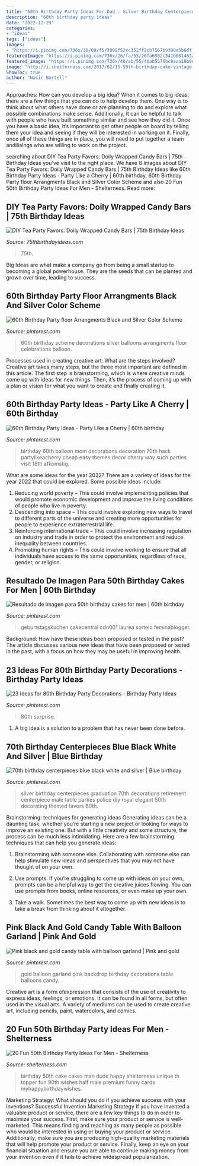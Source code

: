 ```yaml
---
title: "60th Birthday Party Ideas For Dad : Silver Birthday Centerpieces Graduation 70th Decorations Retirement Centerpiece Male Table Parties Police Diy Royal Elegant 50th Decorating Themed Favors 60th"
description: "60th birthday party ideas"
date: "2022-12-29"
categories:
- "ideas"
tags: ["ideas"]
images:
- "https://i.pinimg.com/736x/30/08/f5/3008f52cc352ff2cb7567b9390e5b8df.jpg"
featuredImage: "https://i.pinimg.com/736x/26/fa/65/26fa6582c3410081463a68897b596df1.jpg"
featured_image: "https://i.pinimg.com/736x/40/ab/55/40ab5576bc9aaa18b9e0557efff7f575.jpg"
image: "http://i.shelterness.com/2017/02/15-50th-birthday-cake-vintage-dude-for-a-man.jpg"
ShowToc: true
author: "Nasir Bartell"
---
```



Approaches: How can you develop a big idea?
When it comes to big ideas, there are a few things that you can do to help develop them. One way is to think about what others have done or are planning to do and explore what possible combinations make sense. Additionally, it can be helpful to talk with people who have built something similar and see how they did it. Once you have a basic idea, it’s important to get other people on board by telling them your idea and seeing if they will be interested in working on it. Finally, once all of these things are in place, you will need to put together a team andilialngs who are willing to work on the project.

	

		
searching about DIY Tea Party Favors: Doily Wrapped Candy Bars | 75th Birthday Ideas you've visit to the right place. We have 8 Images about DIY Tea Party Favors: Doily Wrapped Candy Bars | 75th Birthday Ideas like 60th Birthday Party Ideas - Party Like a Cherry | 60th birthday, 60th Birthday Party floor Arrangments Black and Silver Color Scheme and also 20 Fun 50th Birthday Party Ideas For Men - Shelterness. Read more:
		
    
## DIY Tea Party Favors: Doily Wrapped Candy Bars | 75th Birthday Ideas

<img loading=lazy src="https://www.75thbirthdayideas.com/wp-content/uploads/2014/03/db55303306994d9d7708fa8a496d3149.jpg" onerror="this.onerror=null;this.src='https://tse2.mm.bing.net/th?id=OIP.DvP61oKXHx9_WV6bYauY2wHaLH&amp;pid=15.1';" alt="DIY Tea Party Favors: Doily Wrapped Candy Bars | 75th Birthday Ideas">

_Source: 75thbirthdayideas.com_

>75th. 

	

Big Ideas are what make a company go from being a small startup to becoming a global powerhouse. They are the seeds that can be planted and grown over time, leading to success.

    
## 60th Birthday Party Floor Arrangments Black And Silver Color Scheme

<img loading=lazy src="https://i.pinimg.com/736x/26/fa/65/26fa6582c3410081463a68897b596df1.jpg" onerror="this.onerror=null;this.src='https://tse4.mm.bing.net/th?id=OIP.lh8uBG17jaoRcMFUbH2H6gHaNI&amp;pid=15.1';" alt="60th Birthday Party floor Arrangments Black and Silver Color Scheme">

_Source: pinterest.com_

>60th birthday scheme decorations silver balloons arrangments floor celebrations balloon. 

	

Processes used in creating creative art: What are the steps involved?
Creative art takes many steps, but the three most important are defined in this article. The first step is brainstorming, which is where creative minds come up with ideas for new things. Then, it’s the process of coming up with a plan or vision for what you want to create and finally creating it.

    
## 60th Birthday Party Ideas - Party Like A Cherry | 60th Birthday

<img loading=lazy src="https://i.pinimg.com/736x/2d/03/1f/2d031fdeb07cf6db9ffb15bd9083d4c6.jpg" onerror="this.onerror=null;this.src='https://tse2.mm.bing.net/th?id=OIP.1sm55PP5nG5wdJOwumBrsAHaLH&amp;pid=15.1';" alt="60th Birthday Party Ideas - Party Like a Cherry | 60th birthday">

_Source: pinterest.com_

>birthday 60th balloon mom decorations decoration 70th hack partylikeacherry cheap easy themes decor cherry way such parties visit 18th afkomstig. 

	

What are some ideas for the year 2022?
There are a variety of ideas for the year 2022 that could be explored. Some possible ideas include: 
1. Reducing world poverty – This could involve implementing policies that would promote economic development and improve the living conditions of people who live in poverty. 
2. Descending into space – This could involve exploring new ways to travel to different parts of the universe and creating more opportunities for people to experience extraterrestrial life. 
3. Reinforcing international trade – This could involve increasing regulation on industry and trade in order to protect the environment and reduce inequality between countries. 
4. Promoting human rights – This could involve working to ensure that all individuals have access to the same opportunities, regardless of race, gender, or religion.

    
## Resultado De Imagen Para 50th Birthday Cakes For Men | 60th Birthday

<img loading=lazy src="https://i.pinimg.com/736x/30/08/f5/3008f52cc352ff2cb7567b9390e5b8df.jpg" onerror="this.onerror=null;this.src='https://tse2.mm.bing.net/th?id=OIP.oEab5h504ypcd1H3sFxCZAHaJ3&amp;pid=15.1';" alt="Resultado de imagen para 50th birthday cakes for men | 60th birthday">

_Source: pinterest.com_

>geburtstagskuchen cakecentral cdn001 laurea sorteio feminablogger. 

	

Background: How have these ideas been proposed or tested in the past?
The article discusses various new ideas that have been proposed or tested in the past, with a focus on how they may be useful in improving health.

    
## 23 Ideas For 80th Birthday Party Decorations - Birthday Party Ideas

<img loading=lazy src="https://i.pinimg.com/736x/40/ab/55/40ab5576bc9aaa18b9e0557efff7f575.jpg" onerror="this.onerror=null;this.src='https://tse1.mm.bing.net/th?id=OIP.46N-wunizCTds7Y0n2JicAHaJ3&amp;pid=15.1';" alt="23 Ideas for 80th Birthday Party Decorations - Birthday Party Ideas">

_Source: pinterest.com_

>80th surprise. 

	

1. A big idea is a solution to a problem that has never been done before.

    
## 70th Birthday Centerpieces Blue Black White And Silver | Blue Birthday

<img loading=lazy src="https://i.pinimg.com/736x/ce/15/28/ce15281975ff6811b78ae29b4de4e0e4--th-birthday-diy-birthday-centerpieces.jpg" onerror="this.onerror=null;this.src='https://tse2.mm.bing.net/th?id=OIP.01QCV9kAELCw3zwKVGFU9gHaJ3&amp;pid=15.1';" alt="70th birthday centerpieces blue black white and silver | Blue birthday">

_Source: pinterest.com_

>silver birthday centerpieces graduation 70th decorations retirement centerpiece male table parties police diy royal elegant 50th decorating themed favors 60th. 

	

Brainstorming: techniques for generating ideas
Generating ideas can be a daunting task, whether you’re starting a new project or looking for ways to improve an existing one. But with a little creativity and some structure, the process can be much less intimidating.
Here are a few brainstorming techniques that can help you generate ideas:

1. Brainstorming with someone else. Collaborating with someone else can help stimulate new ideas and perspectives that you may not have thought of on your own.

2. Use prompts. If you’re struggling to come up with ideas on your own, prompts can be a helpful way to get the creative juices flowing. You can use prompts from books, online resources, or even make up your own.

3. Take a walk. Sometimes the best way to come up with new ideas is to take a break from thinking about it altogether.

    
## Pink Black And Gold Candy Table With Balloon Garland | Pink And Gold

<img loading=lazy src="https://i.pinimg.com/736x/e0/11/f3/e011f305a61afba1bc7b64ddd9d8d6ee.jpg" onerror="this.onerror=null;this.src='https://tse3.mm.bing.net/th?id=OIP.h_IUmTkd4ZD6_prv6ZRVgAHaJ3&amp;pid=15.1';" alt="Pink black and gold candy table with balloon garland | Pink and gold">

_Source: pinterest.com_

>gold balloon garland pink backdrop birthday decorations table balloons candy. 

	

Creative art is a form ofexpression that consists of the use of creativity to express ideas, feelings, or emotions. It can be found in all forms, but often used in the visual arts. A variety of mediums can be used to create creative art, including pencils, paint, watercolors, and comics.

    
## 20 Fun 50th Birthday Party Ideas For Men - Shelterness

<img loading=lazy src="http://i.shelterness.com/2017/02/15-50th-birthday-cake-vintage-dude-for-a-man.jpg" onerror="this.onerror=null;this.src='https://tse2.mm.bing.net/th?id=OIP.vYP4U5uZzJqbsIBEFSXSXAHaJ4&amp;pid=15.1';" alt="20 Fun 50th Birthday Party Ideas For Men - Shelterness">

_Source: shelterness.com_

>birthday 50th cake cakes man dude happy shelterness unique th topper fun 90th wishes half male premium funny cards myhappybirthdaywishes. 

	

Marketing Strategy: What should you do if you achieve success with your inventions?
Successful Invention Marketing Strategy
If you have invented a valuable product or service, there are a few key things to do in order to maximize your success. First, make sure your product or service is well-marketed. This means finding and reaching as many people as possible who would be interested in using or buying your product or service. Additionally, make sure you are producing high-quality marketing materials that will help promote your product or service. Finally, keep an eye on your financial situation and ensure you are able to continue making money from your invention even if it fails to achieve widespread popularization.

